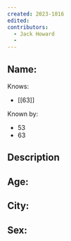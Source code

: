 ```yaml
---
created: 2023-1016
edited:
contributors:
  - Jack Howard
  - 
---
```


Name:
- 

Knows:
- [[63]]

Known by:
- 53
- 63

Description
- 

Age:
- 
City:
- 
Sex:
- 
